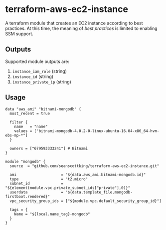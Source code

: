 # terraform-aws-ec2-instance

A terraform module that creates an EC2 instance according to best practices. At this time, the meaning of _best practices_ is limited to enabling SSM support.

## Outputs

Supported module outputs are:
  1. `instance_iam_role` (string)
  1. `instance_id` (string)
  1. `instance_private_ip` (string)

## Usage

```
data "aws_ami" "bitnami-mongodb" {
  most_recent = true

  filter {
    name   = "name"
    values = ["bitnami-mongodb-4.0.2-0-linux-ubuntu-16.04-x86_64-hvm-ebs-mp-*"]
  }

  owners = ["679593333241"] # Bitnami
}

module "mongodb" {
  source  = "github.com/seanscottking/terraform-aws-ec2-instance.git"

  ami                    = "${data.aws_ami.bitnami-mongodb.id}"
  type                   = "t2.micro"
  subnet_id              = "${element(module.vpc.private_subnet_ids["private"],0)}"
  userdata               = "${data.template_file.mongodb-firstboot.rendered}"
  vpc_security_group_ids = ["${module.vpc.default_security_group_id}"]

  tags = {
    Name = "${local.name_tag}-mongodb"
  }
}
```